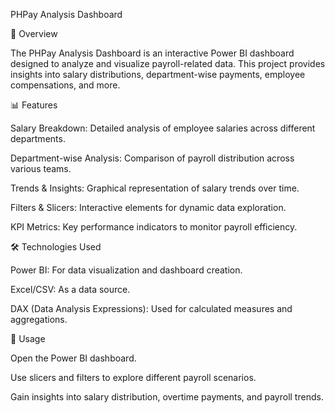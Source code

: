 PHPay Analysis Dashboard

📌 Overview

The PHPay Analysis Dashboard is an interactive Power BI dashboard designed to analyze and visualize payroll-related data. This project provides insights into salary distributions, department-wise payments, employee compensations, and more.

📊 Features

Salary Breakdown: Detailed analysis of employee salaries across different departments.

Department-wise Analysis: Comparison of payroll distribution across various teams.

Trends & Insights: Graphical representation of salary trends over time.

Filters & Slicers: Interactive elements for dynamic data exploration.

KPI Metrics: Key performance indicators to monitor payroll efficiency.

🛠️ Technologies Used

Power BI: For data visualization and dashboard creation.

Excel/CSV: As a data source.

DAX (Data Analysis Expressions): Used for calculated measures and aggregations.




📌 Usage

Open the Power BI dashboard.

Use slicers and filters to explore different payroll scenarios.

Gain insights into salary distribution, overtime payments, and payroll trends.
